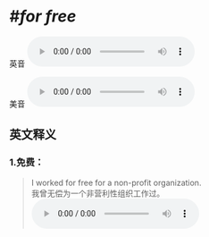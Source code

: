 # ***\#for free*** 
英音
<audio src="./media/for free1_AAC.aac" controls="controls"></audio>

美音
<audio src="./media/for free2_AAC.aac" controls="controls"></audio>



  

英文释义
---
### 1.**免费：**  

 > I worked for free for a non-profit organization.  
 > 我曾无偿为一个非营利性组织工作过。    
<audio src="./media/free-8.aac" controls="controls"></audio>


